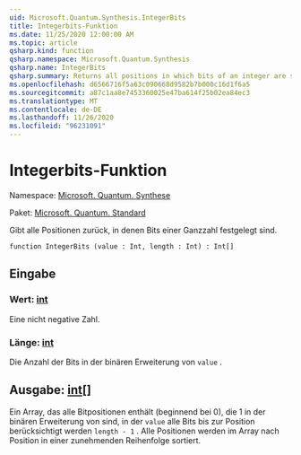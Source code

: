 ```yaml
---
uid: Microsoft.Quantum.Synthesis.IntegerBits
title: Integerbits-Funktion
ms.date: 11/25/2020 12:00:00 AM
ms.topic: article
qsharp.kind: function
qsharp.namespace: Microsoft.Quantum.Synthesis
qsharp.name: IntegerBits
qsharp.summary: Returns all positions in which bits of an integer are set.
ms.openlocfilehash: d6566716f5a63c090668d9582b7b000c16d1f6a5
ms.sourcegitcommit: a87c1aa8e7453360025e47ba614f25b02ea84ec3
ms.translationtype: MT
ms.contentlocale: de-DE
ms.lasthandoff: 11/26/2020
ms.locfileid: "96231091"
---
```

# <a name="integerbits-function"></a>Integerbits-Funktion

Namespace: [Microsoft. Quantum. Synthese](xref:Microsoft.Quantum.Synthesis)

Paket: [Microsoft. Quantum. Standard](https://nuget.org/packages/Microsoft.Quantum.Standard)


Gibt alle Positionen zurück, in denen Bits einer Ganzzahl festgelegt sind.

```qsharp
function IntegerBits (value : Int, length : Int) : Int[]
```


## <a name="input"></a>Eingabe

### <a name="value--int"></a>Wert: [int](xref:microsoft.quantum.lang-ref.int)

Eine nicht negative Zahl.


### <a name="length--int"></a>Länge: [int](xref:microsoft.quantum.lang-ref.int)

Die Anzahl der Bits in der binären Erweiterung von `value` .



## <a name="output--int"></a>Ausgabe: [int](xref:microsoft.quantum.lang-ref.int)[]

Ein Array, das alle Bitpositionen enthält (beginnend bei 0), die 1 in der binären Erweiterung von sind, in der `value` alle Bits bis zur Position berücksichtigt werden `length - 1` .  Alle Positionen werden im Array nach Position in einer zunehmenden Reihenfolge sortiert.